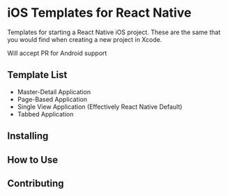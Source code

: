 # iOS Templates for React Native

Templates for starting a React Native iOS project. These are the same that you would find when creating a new project in Xcode.

Will accept PR for Android support

## Template List
* Master-Detail Application
* Page-Based Application
* Single View Application (Effectively React Native Default)
* Tabbed Application

## Installing

## How to Use

## Contributing 
